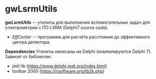 # gwLsrmUtils

**gwLsrmUtils** -- утилиты для выполнения вспомогательных задач для спектрометрии с ПО LSRM (Delphi7 source code).

- *EffCenter* -- программа для расчёта расстояния до эффективного центра детектора.


**Dependencies**
Утилиты написаны на Delphi (компилируются Delphi 7). 
Зависят от библиотек:
- jedi lib (https://www.delphi-jedi.org/index.html)
- toolbar 2000 (https://jrsoftware.org/tb2k.php)
